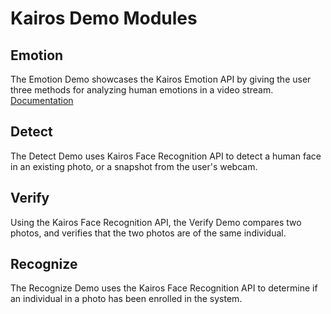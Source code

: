 # Kairos Demo Modules
## Emotion
The Emotion Demo showcases the Kairos Emotion API by giving the user three methods for analyzing human emotions in a video stream.  
[Documentation](/demo/emotion/README.md)
## Detect 
The Detect Demo uses Kairos Face Recognition API to detect a human face in an existing photo, or a snapshot from the user's webcam.
## Verify
Using the Kairos Face Recognition API, the Verify Demo compares two photos, and verifies that the two photos are of the same individual.
## Recognize
The Recognize Demo uses the Kairos Face Recognition API to determine if an individual in a photo has been enrolled in the system.
